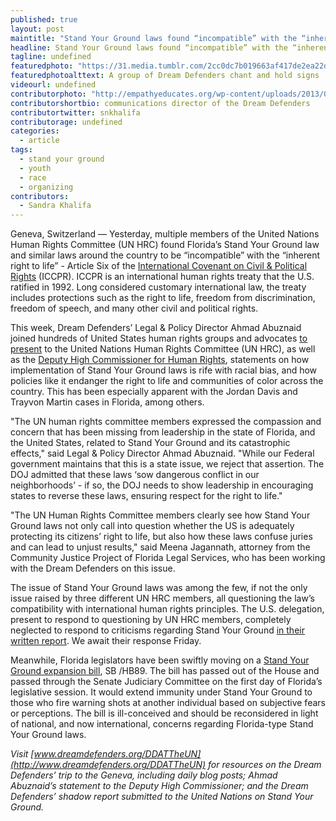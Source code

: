 ```yaml
---
published: true
layout: post
maintitle: "Stand Your Ground laws found “incompatible” with the “inherent right to life” by United Nations Human Rights Committee - {Young}ist"
headline: Stand Your Ground laws found “incompatible” with the “inherent right to life” by United Nations Human Rights Committee
tagline: undefined
featuredphoto: "https://31.media.tumblr.com/2cc0dc7b019663af417de2ea22d0cf68/tumblr_inline_n2fqgyrgtE1rkj9dw.jpg"
featuredphotoalttext: A group of Dream Defenders chant and hold signs
videourl: undefined
contributorphoto: "http://empathyeducates.org/wp-content/uploads/2013/09/SandraKhalifa-My2Mnts-540x272.png"
contributorshortbio: communications director of the Dream Defenders
contributortwitter: snkhalifa
contributorage: undefined
categories: 
  - article
tags: 
  - stand your ground
  - youth
  - race
  - organizing
contributors: 
  - Sandra Khalifa
---
```


Geneva, Switzerland — Yesterday, multiple members of the United Nations Human Rights Committee (UN HRC) found Florida’s Stand Your Ground law and similar laws around the country to be “incompatible” with the “inherent right to life” - Article Six of the [International Covenant on Civil & Political Rights](http://www.ohchr.org/en/professionalinterest/pages/ccpr.aspx) (ICCPR). ICCPR is an international human rights treaty that the U.S. ratified in 1992. Long considered customary international law, the treaty includes protections such as the right to life, freedom from discrimination, freedom of speech, and many other civil and political rights. 

This week, Dream Defenders’ Legal & Policy Director Ahmad Abuznaid joined hundreds of United States human rights groups and advocates [to present](http://www.scribd.com/doc/211520886/SYG-Shadow-Report-for-UN-ICCPR) to the United Nations Human Rights Committee (UN HRC), as well as the [Deputy High Commissioner for Human Rights](http://bit.ly/1dUHAsg), statements on how implementation of Stand Your Ground laws is rife with racial bias, and how policies like it endanger the right to life and communities of color across the country. This has been especially apparent with the Jordan Davis and Trayvon Martin cases in Florida, among others.

"The UN human rights committee members expressed the compassion and concern that has been missing from  leadership in the state of Florida, and the United States, related to Stand Your Ground and its catastrophic effects," said Legal & Policy Director Ahmad Abuznaid. "While our Federal government maintains that this is a state issue, we reject that assertion. The DOJ admitted that these laws ‘sow dangerous conflict in our neighborhoods’ - if so, the DOJ needs to show leadership in encouraging states to reverse these laws, ensuring respect for the right to life." 

"The UN Human Rights Committee members clearly see how Stand Your Ground laws not only call into question whether the US is adequately protecting its citizens’ right to life, but also how these laws confuse juries and can lead to unjust results," said Meena Jagannath, attorney from the Community Justice Project of Florida Legal Services, who has been working with the Dream Defenders on this issue.

The issue of Stand Your Ground laws was among the few, if not the only issue raised by three different UN HRC members, all questioning the law’s compatibility with international human rights principles. The U.S. delegation, present to respond to questioning by UN HRC members, completely neglected to respond to criticisms regarding Stand Your Ground [in their written report](http://www.state.gov/j/drl/rls/179781.htm). We await their response Friday.

Meanwhile, Florida legislators have been swiftly moving on a [Stand Your Ground expansion bill](http://www.tallahassee.com/article/20140312/OPINION05/303120003/My-View-Don-t-make-bad-Stand-Your-Ground-law-worse?gcheck=1&nclick_check=1), SB /HB89. The bill has passed out of the House and passed through the Senate Judiciary Committee on the first day of Florida’s legislative session. It would extend immunity under Stand Your Ground to those who fire warning shots at another individual based on subjective fears or perceptions. The bill is ill-conceived and should be reconsidered in light of national, and now international, concerns regarding Florida-type Stand Your Ground laws.

_Visit [www.dreamdefenders.org/DDATTheUN](http://www.dreamdefenders.org/DDATTheUN) for resources on the Dream Defenders’ trip to the Geneva, including daily blog posts; Ahmad Abuznaid’s statement to the Deputy High Commissioner; and the Dream Defenders’ shadow report submitted to the United Nations on Stand Your Ground._